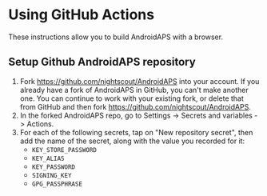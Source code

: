 # Using GitHub Actions

These instructions allow you to build AndroidAPS with a browser.

## Setup Github AndroidAPS repository

1. Fork https://github.com/nightscout/AndroidAPS into your account. If you already have a fork of AndroidAPS in GitHub, you can't make another one. You can continue to work with your existing fork, or delete that from GitHub and then fork https://github.com/nightscout/AndroidAPS.
1. In the forked AndroidAPS repo, go to Settings -> Secrets and variables -> Actions.
1. For each of the following secrets, tap on "New repository secret", then add the name of the secret, along with the value you recorded for it:
    * `KEY_STORE_PASSWORD`
    * `KEY_ALIAS`
    * `KEY_PASSWORD`
    * `SIGNING_KEY`
    * `GPG_PASSPHRASE`
